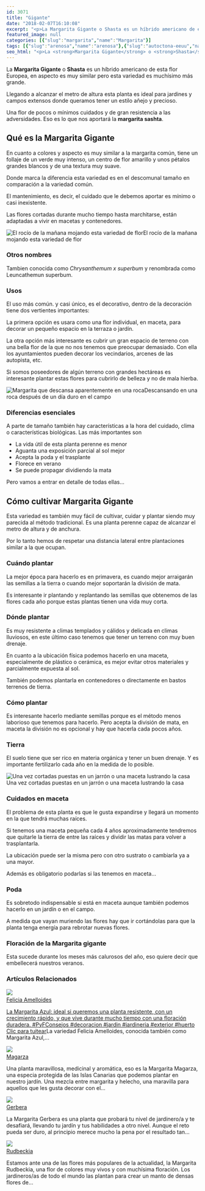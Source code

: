 ```yaml
---
id: 3071
title: "Gigante"
date: "2018-02-07T16:10:08"
excerpt: "<p>La Margarita Gigante o Shasta es un híbrido americano de esta flor Europea, en aspecto es muy similar pero esta variedad es muchísimo más grande. Llegando a alcanzar el metro de altura esta planta es ideal para jardines y campos extensos donde queramos tener un estilo añejo y precioso. Una flor de pocos o mínimos&hellip; <a class=\"more-link\" href=\"https://plantasyflores.online/margarita/gigante/\">Seguir leyendo <span class=\"screen-reader-text\">Gigante</span> <span class=\"meta-nav\" aria-hidden=\"true\">&rarr;</span></a></p>\n"
featured_image: null
categories: [{"slug":"margarita","name":"Margarita"}]
tags: [{"slug":"arenosa","name":"arenosa"},{"slug":"autoctona-eeuu","name":"autóctona-EEUU"},{"slug":"blanca","name":"blanca"},{"slug":"calido","name":"calido"},{"slug":"compost","name":"compost"},{"slug":"deco-ciudad","name":"deco-ciudad"},{"slug":"decorativa","name":"decorativa"},{"slug":"division-mata","name":"división-mata"},{"slug":"estilo-rustico","name":"estilo-rústico"},{"slug":"estilo-vintage","name":"estilo-vintage"},{"slug":"exterior","name":"exterior"},{"slug":"flor","name":"flor"},{"slug":"florece-verano","name":"florece-verano"},{"slug":"hierba","name":"hierba"},{"slug":"maceta","name":"maceta"},{"slug":"media-luz","name":"media-luz"},{"slug":"perenne","name":"perenne"},{"slug":"ph5-6","name":"ph5-6"},{"slug":"plantacion-primavera","name":"plantacion-primavera"},{"slug":"poda","name":"poda"},{"slug":"ramo","name":"ramo"},{"slug":"resistente-plagas","name":"resistente-plagas"},{"slug":"riego-escaso","name":"riego-escaso"},{"slug":"semilla","name":"semilla"},{"slug":"silvestre","name":"silvestre"},{"slug":"templado","name":"templado"},{"slug":"transplante","name":"transplante"}]
seo_html: "<p>La <strong>Margarita Gigante</strong> o <strong>Shasta</strong> es un híbrido americano de esta flor Europea, en aspecto es muy similar pero esta variedad es muchísimo más grande.</p> <p>Llegando a alcanzar el metro de altura esta planta es ideal para jardines y campos extensos donde queramos tener un estilo añejo y precioso.</p> <p>Una flor de pocos o mínimos cuidados y de gran resistencia a las adversidades. Eso es lo que nos aportará la <strong>margarita sashta</strong>.</p> <h2>Qué es la Margarita Gigante</h2> <p>En cuanto a colores y aspecto es muy similar a la margarita común, tiene un follaje de un verde muy intenso, un centro de flor amarillo y unos pétalos grandes blancos y de una textura muy suave.</p> <p>Donde marca la diferencia esta variedad es en el descomunal tamaño en comparación a la variedad común.</p> <p>El mantenimiento, es decir, el cuidado que le debemos aportar es mínimo o casi inexistente.</p> <p>Las flores cortadas durante mucho tiempo hasta marchitarse, están adaptadas a vivir en macetas y contenedores.</p> <img src=\"https://plantasyflores.online/wp-content/uploads/2018/02/marguerite-1109268_1280-325x216.jpg\" alt=\"El rocío de la mañana mojando esta variedad de flor\" />El rocío de la mañana mojando esta variedad de flor <h3>Otros nombres</h3> <p>Tambien conocida como <em>Chrysanthemum x superbum </em>y renombrada como Leuncathemun superbum.</p> <h3>Usos</h3> <p>El uso más común. y casi único, es el decorativo, dentro de la decoración tiene dos vertientes importantes:</p> <p>La primera opción es usara como una flor individual, en maceta, para decorar un pequeño espacio en la terraza o jardín.</p> <p>La otra opción más interesante es cubrir un gran espacio de terreno con una bella flor de la que no nos tenemos que preocupar demasiado. Con ella los ayuntamientos pueden decorar los vecindarios, arcenes de las autopista, etc.</p> <p>Si somos poseedores de algún terreno con grandes hectáreas es interesante plantar estas flores para cubrirlo de belleza y no de mala hierba.</p> <img src=\"https://plantasyflores.online/wp-content/uploads/2018/02/daisy-3110818_1920-325x232.jpg\" alt=\"Margarita que descansa aparentemente en una roca\" />Descansando en una roca después de un día duro en el campo <h3>Diferencias esenciales</h3> <p>A parte de tamaño también hay características a la hora del cuidado, clima o características biológicas. Las más importantes son</p> <ul> <li>La vida útil de esta planta perenne es menor</li> <li>Aguanta una exposición parcial al sol mejor</li> <li>Acepta la poda y el trasplante</li> <li>Florece en verano</li> <li>Se puede propagar dividiendo la mata</li> </ul> <p>Pero vamos a entrar en detalle de todas ellas…</p> <h2>Cómo cultivar Margarita Gigante</h2> <p>Esta variedad es también muy fácil de cultivar, cuidar y plantar siendo muy parecida al método tradicional. Es una planta perenne capaz de alcanzar el metro de altura y de anchura.</p> <p>Por lo tanto hemos de respetar una distancia lateral entre plantaciones similar a la que ocupan.</p> <h3>Cuándo plantar</h3> <p>La mejor época para hacerlo es en primavera, es cuando mejor arraigarán las semillas a la tierra o cuando mejor soportarán la división de mata.</p> <p>Es interesante ir plantando y replantando las semillas que obtenemos de las flores cada año porque estas plantas tienen una vida muy corta.</p> <h3>Dónde plantar</h3> <p>Es muy resistente a climas templados y cálidos y delicada en climas lluviosos, en este último caso tenemos que tener un terreno con muy buen drenaje.</p> <p>En cuanto a la ubicación física podemos hacerlo en una maceta, especialmente de plástico o cerámica, es mejor evitar otros materiales y parcialmente expuesta al sol.</p> <p>También podemos plantarla en contenedores o directamente en bastos terrenos de tierra.</p> <h3>Cómo plantar</h3> <p>Es interesante hacerlo mediante semillas porque es el método menos laborioso que tenemos para hacerlo. Pero acepta la división de mata, en maceta la división no es opcional y hay que hacerla cada pocos años.</p> <h3>Tierra</h3> <p>El suelo tiene que ser rico en materia orgánica y tener un buen drenaje. Y es importante fertilizarlo cada año en la medida de lo posible.</p> <img src=\"https://plantasyflores.online/wp-content/uploads/2018/02/daisy-1346049_1280-325x217.jpg\" alt=\"Una vez cortadas puestas en un jarrón o una maceta lustrando la casa\" />Una vez cortadas puestas en un jarrón o una maceta lustrando la casa <h3>Cuidados en maceta</h3> <p>El problema de esta planta es que le gusta expandirse y llegará un momento en la que tendrá muchas raíces.</p> <p>Si tenemos una maceta pequeña cada 4 años aproximadamente tendremos que quitarle la tierra de entre las raíces y dividir las matas para volver a trasplantarla.</p> <p>La ubicación puede ser la misma pero con otro sustrato o cambiarla ya a una mayor.</p> <p>Además es obligatorio podarlas si las tenemos en maceta…</p> <h3>Poda</h3> <p>Es sobretodo indispensable si está en maceta aunque también podemos hacerlo en un jardín o en el campo.</p> <p>A medida que vayan muriendo las flores hay que ir cortándolas para que la planta tenga energía para rebrotar nuevas flores.</p> <h3>Floración de la Margarita gigante</h3> <p>Esta sucede durante los meses más calurosos del año, eso quiere decir que embellecerá nuestros veranos.</p> <h3> Artículos Relacionados<br /> </h3> <img src=\"https://plantasyflores.online/wp-content/uploads/2018/02/flower-1980481_1280.jpg\" /> <a href=\"/margarita/felicia-amelloides/\"><br /> Felicia Amelloides<br /> </a> <p><a href=\"https://twitter.com/intent/tweet?url=/margarita/rudbeckia/&amp;text=La%20Margarita%20Azul%3A%20ideal%20si%20queremos%20una%20planta%20resistente%2C%20con%20un%20crecimiento%20r%C3%A1pido%2C%20y%20que%20vive%20durante%20mucho%20tiempo%20con%20una%20floraci%C3%B3n%20duradera.%20%23PyFConsejos%20%23decoracion%20%23jardin%20%23jardineria%20%23exterior%20%23huerto%20&amp;via=JardineraAmable&amp;related=JardineraAmable\" target=\"_blank\" rel=\"noopener noreferrer\">La Margarita Azul: ideal si queremos una planta resistente, con un crecimiento rápido, y que vive durante mucho tiempo con una floración duradera. #PyFConsejos #decoracion #jardin #jardineria #exterior #huerto </a><a href=\"https://twitter.com/intent/tweet?url=/margarita/rudbeckia/&amp;text=La%20Margarita%20Azul%3A%20ideal%20si%20queremos%20una%20planta%20resistente%2C%20con%20un%20crecimiento%20r%C3%A1pido%2C%20y%20que%20vive%20durante%20mucho%20tiempo%20con%20una%20floraci%C3%B3n%20duradera.%20%23PyFConsejos%20%23decoracion%20%23jardin%20%23jardineria%20%23exterior%20%23huerto%20&amp;via=JardineraAmable&amp;related=JardineraAmable\" target=\"_blank\" rel=\"noopener noreferrer\">﻿Clic para tuitear</a>La variedad Felicia Amelloides, conocida también como Margarita Azul,...</p> <img src=\"https://plantasyflores.online/wp-content/uploads/2018/02/asterisk-612570_1920.jpg\" /> <a href=\"/margarita/magarza/\"><br /> Magarza<br /> </a> <p>Una planta maravillosa, medicinal y aromática, eso es la Margarita Magarza, una especia protegida de las Islas Canarias que podemos plantar en nuestro jardín. Una mezcla entre margarita y helecho, una maravilla para aquellos que les gusta decorar con el...</p> <img src=\"https://plantasyflores.online/wp-content/uploads/2018/02/gerbera-1288853_1280.jpg\" /> <a href=\"/margarita/gerbera/\"><br /> Gerbera<br /> </a> <p>La Margarita Gerbera es una planta que probará tu nivel de jardinero/a y te desafiará, llevando tu jardín y tus habilidades a otro nivel. Aunque el reto pueda ser duro, al principio merece mucho la pena por el resultado tan...</p> <img src=\"https://plantasyflores.online/wp-content/uploads/2018/02/sun-hat-227382_1280.jpg\" /> <a href=\"/margarita/rudbeckia/\"><br /> Rudbeckia<br /> </a> <p>Estamos ante una de las flores más populares de la actualidad, la Margarita Rudbeckia, una flor de colores muy vivos y con muchísima floración. Los jardineros/as de todo el mundo las plantan para crear un manto de densas flores de...</p>"
---
```


<p>La <strong>Margarita Gigante</strong> o <strong>Shasta</strong> es un híbrido americano de esta flor Europea, en aspecto es muy similar pero esta variedad es muchísimo más grande.</p> <p>Llegando a alcanzar el metro de altura esta planta es ideal para jardines y campos extensos donde queramos tener un estilo añejo y precioso.</p> <p>Una flor de pocos o mínimos cuidados y de gran resistencia a las adversidades. Eso es lo que nos aportará la <strong>margarita sashta</strong>.</p> <h2>Qué es la Margarita Gigante</h2> <p>En cuanto a colores y aspecto es muy similar a la margarita común, tiene un follaje de un verde muy intenso, un centro de flor amarillo y unos pétalos grandes blancos y de una textura muy suave.</p> <p>Donde marca la diferencia esta variedad es en el descomunal tamaño en comparación a la variedad común.</p> <p>El mantenimiento, es decir, el cuidado que le debemos aportar es mínimo o casi inexistente.</p> <p>Las flores cortadas durante mucho tiempo hasta marchitarse, están adaptadas a vivir en macetas y contenedores.</p> <img src="https://plantasyflores.online/wp-content/uploads/2018/02/marguerite-1109268_1280-325x216.jpg" alt="El rocío de la mañana mojando esta variedad de flor" />El rocío de la mañana mojando esta variedad de flor <h3>Otros nombres</h3> <p>Tambien conocida como <em>Chrysanthemum x superbum </em>y renombrada como Leuncathemun superbum.</p> <h3>Usos</h3> <p>El uso más común. y casi único, es el decorativo, dentro de la decoración tiene dos vertientes importantes:</p> <p>La primera opción es usara como una flor individual, en maceta, para decorar un pequeño espacio en la terraza o jardín.</p> <p>La otra opción más interesante es cubrir un gran espacio de terreno con una bella flor de la que no nos tenemos que preocupar demasiado. Con ella los ayuntamientos pueden decorar los vecindarios, arcenes de las autopista, etc.</p> <p>Si somos poseedores de algún terreno con grandes hectáreas es interesante plantar estas flores para cubrirlo de belleza y no de mala hierba.</p> <img src="https://plantasyflores.online/wp-content/uploads/2018/02/daisy-3110818_1920-325x232.jpg" alt="Margarita que descansa aparentemente en una roca" />Descansando en una roca después de un día duro en el campo <h3>Diferencias esenciales</h3> <p>A parte de tamaño también hay características a la hora del cuidado, clima o características biológicas. Las más importantes son</p> <ul> <li>La vida útil de esta planta perenne es menor</li> <li>Aguanta una exposición parcial al sol mejor</li> <li>Acepta la poda y el trasplante</li> <li>Florece en verano</li> <li>Se puede propagar dividiendo la mata</li> </ul> <p>Pero vamos a entrar en detalle de todas ellas…</p> <h2>Cómo cultivar Margarita Gigante</h2> <p>Esta variedad es también muy fácil de cultivar, cuidar y plantar siendo muy parecida al método tradicional. Es una planta perenne capaz de alcanzar el metro de altura y de anchura.</p> <p>Por lo tanto hemos de respetar una distancia lateral entre plantaciones similar a la que ocupan.</p> <h3>Cuándo plantar</h3> <p>La mejor época para hacerlo es en primavera, es cuando mejor arraigarán las semillas a la tierra o cuando mejor soportarán la división de mata.</p> <p>Es interesante ir plantando y replantando las semillas que obtenemos de las flores cada año porque estas plantas tienen una vida muy corta.</p> <h3>Dónde plantar</h3> <p>Es muy resistente a climas templados y cálidos y delicada en climas lluviosos, en este último caso tenemos que tener un terreno con muy buen drenaje.</p> <p>En cuanto a la ubicación física podemos hacerlo en una maceta, especialmente de plástico o cerámica, es mejor evitar otros materiales y parcialmente expuesta al sol.</p> <p>También podemos plantarla en contenedores o directamente en bastos terrenos de tierra.</p> <h3>Cómo plantar</h3> <p>Es interesante hacerlo mediante semillas porque es el método menos laborioso que tenemos para hacerlo. Pero acepta la división de mata, en maceta la división no es opcional y hay que hacerla cada pocos años.</p> <h3>Tierra</h3> <p>El suelo tiene que ser rico en materia orgánica y tener un buen drenaje. Y es importante fertilizarlo cada año en la medida de lo posible.</p> <img src="https://plantasyflores.online/wp-content/uploads/2018/02/daisy-1346049_1280-325x217.jpg" alt="Una vez cortadas puestas en un jarrón o una maceta lustrando la casa" />Una vez cortadas puestas en un jarrón o una maceta lustrando la casa <h3>Cuidados en maceta</h3> <p>El problema de esta planta es que le gusta expandirse y llegará un momento en la que tendrá muchas raíces.</p> <p>Si tenemos una maceta pequeña cada 4 años aproximadamente tendremos que quitarle la tierra de entre las raíces y dividir las matas para volver a trasplantarla.</p> <p>La ubicación puede ser la misma pero con otro sustrato o cambiarla ya a una mayor.</p> <p>Además es obligatorio podarlas si las tenemos en maceta…</p> <h3>Poda</h3> <p>Es sobretodo indispensable si está en maceta aunque también podemos hacerlo en un jardín o en el campo.</p> <p>A medida que vayan muriendo las flores hay que ir cortándolas para que la planta tenga energía para rebrotar nuevas flores.</p> <h3>Floración de la Margarita gigante</h3> <p>Esta sucede durante los meses más calurosos del año, eso quiere decir que embellecerá nuestros veranos.</p> <h3> Artículos Relacionados<br /> </h3> <img src="https://plantasyflores.online/wp-content/uploads/2018/02/flower-1980481_1280.jpg" /> <a href="/margarita/felicia-amelloides/"><br /> Felicia Amelloides<br /> </a> <p><a href="https://twitter.com/intent/tweet?url=/margarita/rudbeckia/&amp;text=La%20Margarita%20Azul%3A%20ideal%20si%20queremos%20una%20planta%20resistente%2C%20con%20un%20crecimiento%20r%C3%A1pido%2C%20y%20que%20vive%20durante%20mucho%20tiempo%20con%20una%20floraci%C3%B3n%20duradera.%20%23PyFConsejos%20%23decoracion%20%23jardin%20%23jardineria%20%23exterior%20%23huerto%20&amp;via=JardineraAmable&amp;related=JardineraAmable" target="_blank" rel="noopener noreferrer">La Margarita Azul: ideal si queremos una planta resistente, con un crecimiento rápido, y que vive durante mucho tiempo con una floración duradera. #PyFConsejos #decoracion #jardin #jardineria #exterior #huerto </a><a href="https://twitter.com/intent/tweet?url=/margarita/rudbeckia/&amp;text=La%20Margarita%20Azul%3A%20ideal%20si%20queremos%20una%20planta%20resistente%2C%20con%20un%20crecimiento%20r%C3%A1pido%2C%20y%20que%20vive%20durante%20mucho%20tiempo%20con%20una%20floraci%C3%B3n%20duradera.%20%23PyFConsejos%20%23decoracion%20%23jardin%20%23jardineria%20%23exterior%20%23huerto%20&amp;via=JardineraAmable&amp;related=JardineraAmable" target="_blank" rel="noopener noreferrer">﻿Clic para tuitear</a>La variedad Felicia Amelloides, conocida también como Margarita Azul,...</p> <img src="https://plantasyflores.online/wp-content/uploads/2018/02/asterisk-612570_1920.jpg" /> <a href="/margarita/magarza/"><br /> Magarza<br /> </a> <p>Una planta maravillosa, medicinal y aromática, eso es la Margarita Magarza, una especia protegida de las Islas Canarias que podemos plantar en nuestro jardín. Una mezcla entre margarita y helecho, una maravilla para aquellos que les gusta decorar con el...</p> <img src="https://plantasyflores.online/wp-content/uploads/2018/02/gerbera-1288853_1280.jpg" /> <a href="/margarita/gerbera/"><br /> Gerbera<br /> </a> <p>La Margarita Gerbera es una planta que probará tu nivel de jardinero/a y te desafiará, llevando tu jardín y tus habilidades a otro nivel. Aunque el reto pueda ser duro, al principio merece mucho la pena por el resultado tan...</p> <img src="https://plantasyflores.online/wp-content/uploads/2018/02/sun-hat-227382_1280.jpg" /> <a href="/margarita/rudbeckia/"><br /> Rudbeckia<br /> </a> <p>Estamos ante una de las flores más populares de la actualidad, la Margarita Rudbeckia, una flor de colores muy vivos y con muchísima floración. Los jardineros/as de todo el mundo las plantan para crear un manto de densas flores de...</p>
